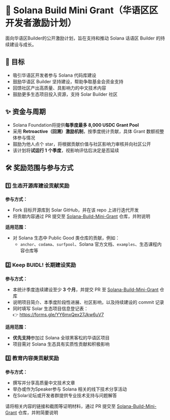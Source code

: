 # 🌱 Solana Build Mini Grant（华语区区开发者激励计划）

面向华语区Builder的公开激励计划，旨在支持和推动 Solana 话语区 Builder 的持续建设与成长。

## 🎯 目标

- 吸引华语区开发者参与 Solana 代码库建设
- 鼓励华语区 Builder 坚持建设，帮助争取基金会资金支持
- 回馈社区产出高质量、具影响力的中文技术内容 
- 鼓励更多生态项目投入资源，支持 Solar Builder 社区  

## ✨ 资金与周期

- Solana Foundation将提供**每季度最多 8,000 USDC Grant Pool**
- 采用 **Retroactive（回溯）激励机制**，按季度统计贡献，具体 Grant 数额视整体参与情况  
- 鼓励为他人点个 star，将根据贡献价值与社区影响力审核并向社区公开
- 该计划将**试运行 1 个季度**，视影响评估后决定是否延续 

## 🛠 奖励范围与参与方式

### 1️⃣ 生态开源库建设贡献奖励

**参与方式：**

- Fork 目标开源库到 Solar GitHub，并在该 repo 上进行迭代开发  
- 将贡献内容通过 PR 提交至 [Solana-Build-Mini-Grant](https://github.com/Solana-ZH/Solana-Build-Mini-Grant) 仓库，并附说明 

**适用范围：**

- 对 Solana 生态中 Public Good 类仓库的贡献，例如：
  - `anchor`、`codama`、`surfpool`、Solana 官方文档、`examples`、生态课程内容仓库等  

### 2️⃣ Keep BUIDL! 长期建设奖励

**参与方式：**

- 本统计季度连续建设至少 **3 个月**，并提交 PR 至 [Solana-Build-Mini-Grant](https://github.com/Solana-ZH/Solana-Build-Mini-Grant) 仓库  
- 说明项目简介、本季度阶段性进展、社区影响，以及持续建设的 commit 记录  
- 同时填写 Solar 生态项目信息登记表：  
  👉 https://forms.gle/YY6mxQex27Jkw6uV7  

**适用范围：**

- **优先支持**参加过 Solana 全球黑客松的华语区项目  
- 项目需对 Solana 生态具有实质性贡献和积极影响  

### 3️⃣ 教育内容类贡献奖励

**参与方式：**

- 撰写并分享高质量中文技术文章  
- 举办或作为Speaker参与 Solana 相关的线下技术分享活动  
- 在Solar论坛或开发者群提供专业技术支持与问题解答

请将相关内容的链接和截图等证明材料，通过 PR 提交至 [Solana-Build-Mini-Grant](https://github.com/Solana-ZH/Solana-Build-Mini-Grant) 仓库，并附简要说明  






